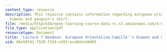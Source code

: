 ```yaml
---
content_type: resource
description: This resource contains information regarding european orientalism-camille's
  kimono and gauguin's skirt.
file: /media/https%3A/open-learning-course-data-rc.s3.amazonaws.com/4-602-modern-art-and-mass-culture-spring-2012/66e59f41f5207324e103eca84e1d4d65_MIT4_602S12_lec07.pdf
file_type: application/pdf
resourcetype: Document
title: 'Lecture 7 Handout: European Orientalism-Camille''s Kimono and Gauguin''s Skirt'
uid: 66e59f41-f520-7324-e103-eca84e1d4d65
---
```

